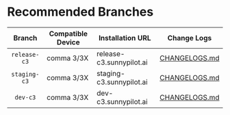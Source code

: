 # **Recommended Branches**

|      Branch      | Compatible Device | Installation URL          | Change Logs                                                                              |
|:----------------:|-------------------|---------------------------|------------------------------------------------------------------------------------------|
|   `release-c3`   | comma 3/3X        | release-c3.sunnypilot.ai  | [CHANGELOGS.md](https://github.com/sunnyhaibin/sunnypilot/blob/release-c3/CHANGELOGS.md) |
|   `staging-c3`   | comma 3/3X        | staging-c3.sunnypilot.ai  | [CHANGELOGS.md](https://github.com/sunnyhaibin/sunnypilot/blob/release-c3/CHANGELOGS.md) |
|     `dev-c3`     | comma 3/3X        | dev-c3.sunnypilot.ai      | [CHANGELOGS.md](https://github.com/sunnyhaibin/sunnypilot/blob/release-c3/CHANGELOGS.md) |
